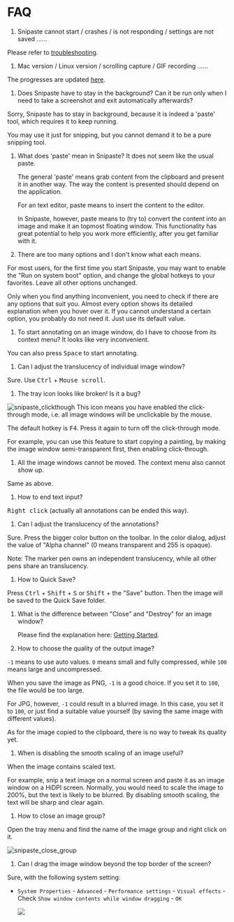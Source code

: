 # FAQ

1. Snipaste cannot start / crashes / is not responding / settings are not saved ……

  Please refer to [troubleshooting](https://docs.snipaste.com/#/troubleshooting).

1. Mac version / Linux version / scrolling capture / GIF recording ……

  The progresses are updated [here](https://github.com/liulex/Snipaste-Feedback/issues/282).

1. Does Snipaste have to stay in the background? Can it be run only when I need to take a screenshot and exit automatically afterwards?

  Sorry, Snipaste has to stay in background, because it is indeed a 'paste' tool, which requires it to keep running.

  You may use it just for snipping, but you cannot demand it to be a pure snipping tool.

1. What does 'paste' mean in Snipaste? It does not seem like the usual paste.

   The general 'paste' means grab content from the clipboard and present it in another way. The way the content is presented should depend on the application.

   For an text editor, paste means to insert the content to the editor.

   In Snipaste, however, paste means to (try to) convert the content into an image and make it an topmost floating window. This functionality has great potential to help you work more efficiently, after you get familiar with it.

1. There are too many options and I don't know what each means.

  For most users, for the first time you start Snipaste, you may want to enable the "Run on system boot" option, and change the global hotkeys to your favorites. Leave all other options unchanged.

  Only when you find anything inconvenient, you need to check if there are any options that suit you. Almost every option shows its detailed explanation when you hover over it. If you cannot understand a certain option, you probably do not need it. Just use its default value.

1. To start annotating on an image window, do I have to choose from its context menu? It looks like very inconvenient.

  You can also press <kbd>Space</kbd> to start annotating.

1. Can I adjust the translucency of individual image window?

  Sure. Use <kbd>Ctrl</kbd> + <kbd>Mouse scroll</kbd>.

1. The tray icon looks like broken! Is it a bug?

  ![snipaste_clickthough](https://cloud.githubusercontent.com/assets/2010459/22327737/aaaa2fa2-e3f3-11e6-87eb-791d913d1f4f.png) This icon means you have enabled the click-through mode, i.e. all image windows will be unclickable by the mouse.

  The default hotkey is <kbd>F4</kbd>. Press it again to turn off the click-through mode.

  For example, you can use this feature to start copying a painting, by making the image window semi-transparent first, then enabling click-through.

1. All the image windows cannot be moved. The context menu also cannot show up.

  Same as above.

1. How to end text input?

  <kbd>Right click</kbd> (actually all annotations can be ended this way).

1. Can I adjust the translucency of the annotations?

  Sure. Press the bigger color button on the toolbar. In the color dialog, adjust the value of "Alpha channel" (0 means transparent and 255 is opaque).

  Note: The marker pen owns an independent translucency, while all other pens share an translucency.

1. How to Quick Save?

  Press <kbd>Ctrl</kbd> + <kbd>Shift</kbd> + <kbd>S</kbd> or <kbd>Shift</kbd> + the "Save" button. Then the image will be saved to the Quick Save folder.

1. What is the difference between "Close" and "Destroy" for an image window?

   Please find the explanation here: [Getting Started](https://github.com/liulex/Snipaste-Feedback/wiki/Getting-Started).

1. How to choose the quality of the output image?

  `-1` means to use auto values. `0` means small and fully compressed, while `100` means large and uncompressed.

  When you save the image as PNG, `-1` is a good choice. If you set it to `100`, the file would be too large.

  For JPG, however, `-1` could result in a blurred image. In this case, you set it to `100`, or just find a suitable value yourself (by saving the same image with different values).

  As for the image copied to the clipboard, there is no way to tweak its quality yet.

1. When is disabling the smooth scaling of an image useful?

  When the image contains scaled text. 

  For example, snip a text image on a normal screen and paste it as an image window on a HiDPI screen. Normally, you would need to scale the image to 200%, but the text is likely to be blurred. By disabling smooth scaling, the text will be sharp and clear again.

1. How to close an image group?

  Open the tray menu and find the name of the image group and right click on it.

  ![snipaste_close_group](https://cloud.githubusercontent.com/assets/2010459/22327735/aa575ff2-e3f3-11e6-9736-305c9afa3133.png)

1. Can I drag the image window beyond the top border of the screen?

  Sure, with the following system setting:
  
 * `System Properties` - `Advanced` - `Performance settings` - `Visual effects` - Check `Show window contents while window dragging` - `OK`

    ![](https://cloud.githubusercontent.com/assets/2010459/20704971/25d64640-b65c-11e6-9287-b42309145359.png)
